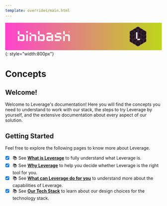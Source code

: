 ```yaml
---
template: overrides/main.html
---
```


![binbash-logo](/assets/images/logos/binbash-leverage-header.png "binbash"){: style="width:800px"}

# Concepts

## Welcome!
Welcome to Leverage's documentation! Here you will find the concepts you need to understand to work with our stack, the steps to try Leverage by yourself, and the extensive documentation about every aspect of our solution.

## Getting Started
Feel free to explore the following pages to know more about Leverage.

- [x] :books: See [**What is Leverage**](/concepts/what-is-leverage/) to fully understand what Leverage is.
- [x] :books: See [**Why Leverage**](/concepts/why-leverage/) to help you decide whether Leverage is the right tool for you.
- [x] :books: See [**What can Leverage do for you**](/concepts/what-leverage-can-do-for-you/) to understand more about the capabilities of Leverage.
- [x] :books: See [**Our Tech Stack**](/concepts/our-tech-stack/) to learn about our design choices for the technology stack.
